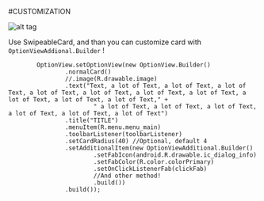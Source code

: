 #CUSTOMIZATION

![alt tag](http://s30.postimg.org/hkt4zmcht/Screenshot_2015_12_12_01_43_35.png)

Use SwipeableCard, and than you can customize card with `OptionViewAddional.Builder` !

```
        OptionView.setOptionView(new OptionView.Builder()
                .normalCard()
                //.image(R.drawable.image)
                .text("Text, a lot of Text, a lot of Text, a lot of Text, a lot of Text, a lot of Text, a lot of Text, a lot of Text, a lot of Text, a lot of Text, a lot of Text," +
                        " a lot of Text, a lot of Text, a lot of Text, a lot of Text, a lot of Text, a lot of Text")
                .title("TITLE")
                .menuItem(R.menu.menu_main)
                .toolbarListener(toolbarListener)
                .setCardRadius(40) //Optional, default 4
                .setAdditionalItem(new OptionViewAdditional.Builder()
                        .setFabIcon(android.R.drawable.ic_dialog_info)
                        .setFabColor(R.color.colorPrimary)
                        .setOnClickListenerFab(clickFab)
                        //And other method!
                        .build())
                .build());
```
